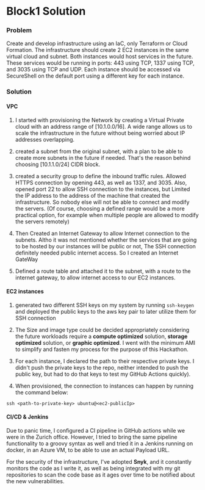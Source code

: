 # Block1 Solution

### Problem
Create and develop infrastructure using an IaC, only Terraform or Cloud Formation. The infrastructure should create 2 EC2 instances in the same virtual cloud and subnet. Both instances would host services in the future. These services would be running in ports: 443 using TCP, 1337 using TCP, and 3035 using TCP and UDP. Each instance should be accessed via SecureShell on the default port using a different key for each instance.


### Solution

#### VPC
1. I started with provisioning the Network by creating a Virtual Private cloud with an address range of [10.1.0.0/16]. A wide range allows us to scale the infrastructure in the future without being worried about IP addresses overlapping.

2. created a subnet from the original subnet, with a plan to be able to create more subnets in the future if needed. That's the reason behind choosing [10.1.1.0/24] CIDR block.

3. created a security group to define the inbound traffic rules. Allowed HTTPS connection by opening 443, as well as 1337, and 3035. Also, opened port 22 to allow SSH connection to the instances, but Limited the IP address to the address of the machine that created the infrastructure. So nobody else will not be able to connect and modify the servers. (Of course, choosing a defined range would be a more practical option, for example when multiple people are allowed to modify the servers remotely)

4. Then Created an Internet Gateway to allow Internet connection to the subnets. Altho it was not mentioned whether the services that are going to be hosted by our instances will be public or not, The SSH connection definitely needed public internet access. So I created an Internet GateWay

5. Defined a route table and attached it to the subnet, with a route to the internet gateway, to allow internet access to our EC2 instances.

#### EC2 instances
1. generated two different SSH keys on my system by running `ssh-keygen` and deployed the public keys to the aws key pair to later utilize them for SSH connection

2. The Size and image type could be decided appropriately considering the future workloads require a **compute optimized** solution, **storage optimized** solution, or **graphic optimized**. I went with the minimum AMI to simplify and fasten my process for the purpose of this Hackathon.

3. For each instance, I declared the path to their respective private keys. I didn't push the private keys to the repo, neither intended to push the public key, but had to do that keys to test my GitHub Actions quickly).

4. When provisioned, the connection to instances can happen by running the command below:
```
ssh <path-to-private-key> ubuntu@<ec2-publicIp>
```


#### CI/CD & Jenkins
Due to panic time, I configured a CI pipeline in GitHub actions while we were in the Zurich office. However, I tried to bring the same pipeline functionality to a groovy syntax as well and tried it in a Jenkins running on docker, in an Azure VM, to be able to use an actual Payload URL.

For the security of the infrastructure, I've adopted **Snyk**, and it constantly monitors the code as I write it, as well as being integrated with my git repositories to scan the code base as it ages over time to be notified about the new vulnerabilities.
